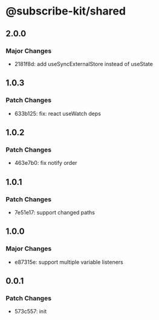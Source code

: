 # @subscribe-kit/shared

## 2.0.0

### Major Changes

- 2181f8d: add useSyncExternalStore instead of useState

## 1.0.3

### Patch Changes

- 633b125: fix: react useWatch deps

## 1.0.2

### Patch Changes

- 463e7b0: fix notify order

## 1.0.1

### Patch Changes

- 7e51e17: support changed paths

## 1.0.0

### Major Changes

- e87315e: support multiple variable listeners

## 0.0.1

### Patch Changes

- 573c557: init
